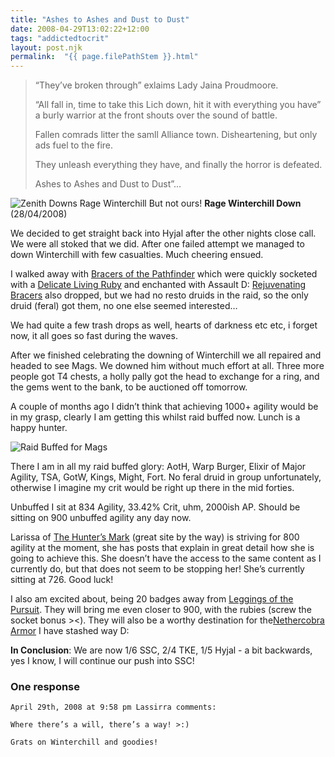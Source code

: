 ```yaml
---
title: "Ashes to Ashes and Dust to Dust"
date: 2008-04-29T13:02:22+12:00
tags: "addictedtocrit"
layout: post.njk
permalink:  "{{ page.filePathStem }}.html"
---
```


>“They’ve broken through” exlaims Lady Jaina Proudmoore.
>
>“All fall in, time to take this Lich down, hit it with everything you have” a burly warrior at the front shouts over the sound of battle.
>
>Fallen comrads litter the samll Alliance town. Disheartening, but only ads fuel to the fire.
>
>They unleash everything they have, and finally the horror is defeated.
>
>Ashes to Ashes and Dust to Dust”…

![Zenith Downs Rage Winterchill](https://web.archive.org/web/20081014210224im_/http://critaddict.shadyacres.co.nz/assets/bossesdown/zenith_downs_winterchill28apr08.png#center)
But not ours! **Rage Winterchill Down** (28/04/2008)

We decided to get straight back into Hyjal after the other nights  close call. We were all stoked that we did. After one failed attempt we  managed to down Winterchill with few casualties. Much cheering ensued.

I walked away with [Bracers of the Pathfinder](https://web.archive.org/web/20081014210224/http://www.wowhead.com/?item=30864) which were quickly socketed with a [Delicate Living Ruby](https://web.archive.org/web/20081014210224/http://www.wowhead.com/?item=24028) and enchanted with Assault D: [Rejuvenating Bracers](https://web.archive.org/web/20081014210224/http://www.wowhead.com/?item=30868) also dropped, but we had no resto druids in the raid, so the only druid (feral) got them, no one else seemed interested…

We had quite a few trash drops as well, hearts of darkness etc etc, i forget now, it all goes so fast during the waves.

After we finished celebrating the downing of Winterchill we all  repaired and headed to see Mags. We downed him without much effort at  all. Three more people got T4 chests, a holly pally got the head to  exchange for a ring, and the gems went to the bank, to be auctioned off  tomorrow.

A couple of months ago I didn’t think that achieving 1000+ agility  would be in my grasp, clearly I am getting this whilst raid buffed now.  Lunch is a happy hunter.

![Raid Buffed for Mags](https://web.archive.org/web/20081014210224im_/http://critaddict.shadyacres.co.nz/assets/raid_stats/mags_raidbuffed_28apr08.png#center)

There I am in all my raid buffed glory: AotH, Warp Burger, Elixir of  Major Agility, TSA, GotW, Kings, Might, Fort. No feral druid in group  unfortunately, otherwise I imagine my crit would be right up there in  the mid forties.

Unbuffed I sit at 834 Agility, 33.42% Crit, uhm, 2000ish AP. Should be sitting on 900 unbuffed agility any day now.

Larissa of [The Hunter’s Mark](https://web.archive.org/web/20081014210224/http://www.thehuntersmark.net/) (great site by the way) is striving for 800 agility at the moment, she  has posts that explain in great detail how she is going to achieve this. She doesn’t have the access to the same content as I currently do, but  that does not seem to be stopping her! She’s currently sitting at 726.  Good luck!

I also am excited about, being 20 badges away from [Leggings of the Pursuit](https://web.archive.org/web/20081014210224/http://www.wowhead.com/?item=34914). They will bring me even closer to 900, with the rubies (screw the  socket bonus ><). They will also be a worthy destination for the[Nethercobra Armor](https://web.archive.org/web/20081014210224/http://www.wowhead.com/?item=29535) I have stashed way D:

**In Conclusion**: We are now 1/6 SSC, 2/4 TKE, 1/5 Hyjal - a bit backwards, yes I know, I will continue our push into SSC!

### One response

    April 29th, 2008 at 9:58 pm Lassirra comments:

    Where there’s a will, there’s a way! >:)

    Grats on Winterchill and goodies!
